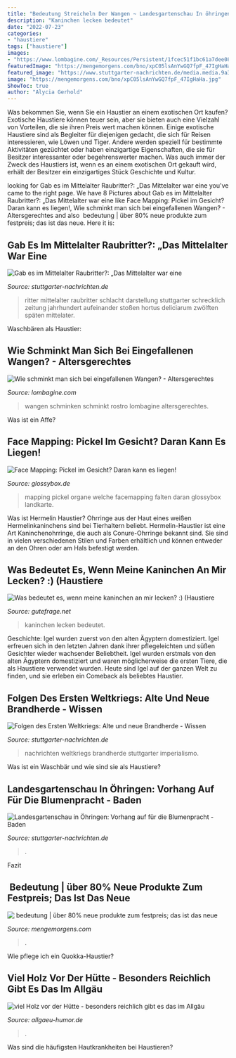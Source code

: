 ```yaml
---
title: "Bedeutung Streicheln Der Wangen ~ Landesgartenschau In öhringen: Vorhang Auf Für Die Blumenpracht"
description: "Kaninchen lecken bedeutet"
date: "2022-07-23"
categories:
- "haustiere"
tags: ["haustiere"]
images:
- "https://www.lombagine.com/_Resources/Persistent/1fcec51f1bc61a7dee08432825a84d22f5ee09e4/faq-altersgerechtes-schminken-1920x847-1080x476.jpg"
featuredImage: "https://mengemorgens.com/bno/xpC05lsAnYwGQ7fpF_47IgHaHa.jpg"
featured_image: "https://www.stuttgarter-nachrichten.de/media.media.9a33462c-6088-4399-8751-f70876fce916.original1024.jpg"
image: "https://mengemorgens.com/bno/xpC05lsAnYwGQ7fpF_47IgHaHa.jpg"
ShowToc: true
author: "Alycia Gerhold"
---
```



Was bekommen Sie, wenn Sie ein Haustier an einem exotischen Ort kaufen?
Exotische Haustiere können teuer sein, aber sie bieten auch eine Vielzahl von Vorteilen, die sie ihren Preis wert machen können. Einige exotische Haustiere sind als Begleiter für diejenigen gedacht, die sich für Reisen interessieren, wie Löwen und Tiger. Andere werden speziell für bestimmte Aktivitäten gezüchtet oder haben einzigartige Eigenschaften, die sie für Besitzer interessanter oder begehrenswerter machen. Was auch immer der Zweck des Haustiers ist, wenn es an einem exotischen Ort gekauft wird, erhält der Besitzer ein einzigartiges Stück Geschichte und Kultur.

	

		
looking for Gab es im Mittelalter Raubritter?: „Das Mittelalter war eine you've came to the right page. We have 8 Pictures about Gab es im Mittelalter Raubritter?: „Das Mittelalter war eine like Face Mapping: Pickel im Gesicht? Daran kann es liegen!, Wie schminkt man sich bei eingefallenen Wangen? - Altersgerechtes and also ️ bedeutung | über 80% neue produkte zum festpreis; das ist das neue. Here it is:
		
    
## Gab Es Im Mittelalter Raubritter?: „Das Mittelalter War Eine

<img loading=lazy src="https://www.stuttgarter-nachrichten.de/media.media.53235976-03d1-4676-becd-faff5a6273f3.original1024.jpg" onerror="this.onerror=null;this.src='https://tse3.mm.bing.net/th?id=OIP.WC-SVNs6vovlaXLPTd6b7QHaE3&amp;pid=15.1';" alt="Gab es im Mittelalter Raubritter?: „Das Mittelalter war eine">

_Source: stuttgarter-nachrichten.de_

>ritter mittelalter raubritter schlacht darstellung stuttgarter schrecklich zeitung jahrhundert aufeinander stoßen hortus deliciarum zwölften späten mittelater. 

	

Waschbären als Haustier:

    
## Wie Schminkt Man Sich Bei Eingefallenen Wangen? - Altersgerechtes

<img loading=lazy src="https://www.lombagine.com/_Resources/Persistent/1fcec51f1bc61a7dee08432825a84d22f5ee09e4/faq-altersgerechtes-schminken-1920x847-1080x476.jpg" onerror="this.onerror=null;this.src='https://tse1.mm.bing.net/th?id=OIP.A-TN1gCM8Cf3JGm6a1SaUAHaDQ&amp;pid=15.1';" alt="Wie schminkt man sich bei eingefallenen Wangen? - Altersgerechtes">

_Source: lombagine.com_

>wangen schminken schminkt rostro lombagine altersgerechtes. 

	

Was ist ein Affe?

    
## Face Mapping: Pickel Im Gesicht? Daran Kann Es Liegen!

<img loading=lazy src="https://blogscdn.thehut.net/wp-content/uploads/sites/481/2017/08/16152701/Facemapping_beitrag700_1000.jpg" onerror="this.onerror=null;this.src='https://tse1.mm.bing.net/th?id=OIP.-jdk5DRqjxC358TvlWV8HwHaFL&amp;pid=15.1';" alt="Face Mapping: Pickel im Gesicht? Daran kann es liegen!">

_Source: glossybox.de_

>mapping pickel organe welche facemapping falten daran glossybox landkarte. 

	

Was ist Hermelin Haustier?
Ohrringe aus der Haut eines weißen Hermelinkaninchens sind bei Tierhaltern beliebt. Hermelin-Haustier ist eine Art Kaninchenohrringe, die auch als Conure-Ohrringe bekannt sind. Sie sind in vielen verschiedenen Stilen und Farben erhältlich und können entweder an den Ohren oder am Hals befestigt werden.

    
## Was Bedeutet Es, Wenn Meine Kaninchen An Mir Lecken? :) (Haustiere

<img loading=lazy src="https://images.gutefrage.net/media/fragen/bilder/was-bedeutet-es-wenn-meine-kaninchen-an-mir-lecken-/0_original.jpg?v=1359719153000" onerror="this.onerror=null;this.src='https://tse3.mm.bing.net/th?id=OIP.2wG8PT0oE-IDI-POWVjf_wHaEK&amp;pid=15.1';" alt="Was bedeutet es, wenn meine kaninchen an mir lecken? :) (Haustiere">

_Source: gutefrage.net_

>kaninchen lecken bedeutet. 

	

Geschichte: Igel wurden zuerst von den alten Ägyptern domestiziert.
Igel erfreuen sich in den letzten Jahren dank ihrer pflegeleichten und süßen Gesichter wieder wachsender Beliebtheit. Igel wurden erstmals von den alten Ägyptern domestiziert und waren möglicherweise die ersten Tiere, die als Haustiere verwendet wurden. Heute sind Igel auf der ganzen Welt zu finden, und sie erleben ein Comeback als beliebtes Haustier.

    
## Folgen Des Ersten Weltkriegs: Alte Und Neue Brandherde - Wissen

<img loading=lazy src="https://www.stuttgarter-nachrichten.de/media.media.9a33462c-6088-4399-8751-f70876fce916.original1024.jpg" onerror="this.onerror=null;this.src='https://tse1.mm.bing.net/th?id=OIP._4zpZnoNjFH_GYrK57ToLQHaE3&amp;pid=15.1';" alt="Folgen des Ersten Weltkriegs: Alte und neue Brandherde - Wissen">

_Source: stuttgarter-nachrichten.de_

>nachrichten weltkriegs brandherde stuttgarter imperialismo. 

	

Was ist ein Waschbär und wie sind sie als Haustiere?

    
## Landesgartenschau In Öhringen: Vorhang Auf Für Die Blumenpracht - Baden

<img loading=lazy src="https://www.stuttgarter-nachrichten.de/media.media.3e5d18d3-2d49-43ba-a117-51934e96e4be.original1024.jpg" onerror="this.onerror=null;this.src='https://tse2.mm.bing.net/th?id=OIP.0YvrNBpZ_ZKqUV3dmXIhOgEsDF&amp;pid=15.1';" alt="Landesgartenschau in Öhringen: Vorhang auf für die Blumenpracht - Baden">

_Source: stuttgarter-nachrichten.de_

>. 

	

Fazit

    
## ️ Bedeutung | über 80% Neue Produkte Zum Festpreis; Das Ist Das Neue

<img loading=lazy src="https://mengemorgens.com/bno/xpC05lsAnYwGQ7fpF_47IgHaHa.jpg" onerror="this.onerror=null;this.src='https://tse3.mm.bing.net/th?id=OIP.s94-rHsOVzZRYnZEOMv8IgAAAA&amp;pid=15.1';" alt="️ bedeutung | über 80% neue produkte zum festpreis; das ist das neue">

_Source: mengemorgens.com_

>. 

	

Wie pflege ich ein Quokka-Haustier?

    
## Viel Holz Vor Der Hütte - Besonders Reichlich Gibt Es Das Im Allgäu

<img loading=lazy src="https://www.allgaeu-humor.de/2019-humor/immenstadt-knottenried-gr.jpg" onerror="this.onerror=null;this.src='https://tse4.mm.bing.net/th?id=OIP.iALlPTK8fMzSFZgTxJa_VQHaCo&amp;pid=15.1';" alt="viel Holz vor der Hütte - besonders reichlich gibt es das im Allgäu">

_Source: allgaeu-humor.de_

>. 

	

Was sind die häufigsten Hautkrankheiten bei Haustieren?

